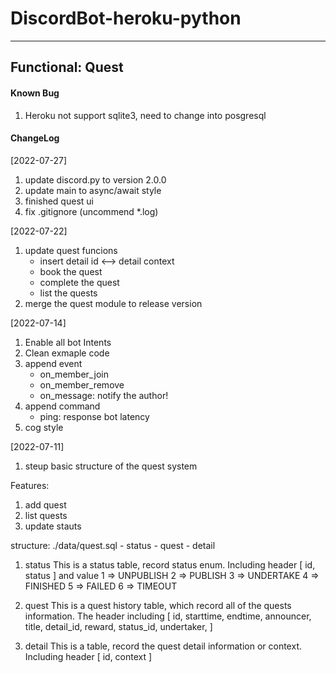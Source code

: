 # DiscordBot-heroku-python

---
## Functional: Quest 

#### Known Bug
1. Heroku not support sqlite3, need to change into posgresql

#### ChangeLog
[2022-07-27]
1. update discord.py to version 2.0.0
2. update main to async/await style
3. finished quest ui
4. fix .gitignore (uncommend *.log)

[2022-07-22]
1. update quest funcions
    - insert detail id <--> detail context
    - book the quest
    - complete the quest
    - list the quests
2. merge the quest module to release version

[2022-07-14]
1. Enable all bot Intents
2. Clean exmaple code
3. append event
    - on_member_join
    - on_member_remove
    - on_message: notify the author!
4. append command
    - ping: response bot latency
5. cog style



[2022-07-11]
1. steup basic structure of the quest system


Features:
1. add quest
2. list quests
3. update stauts

structure:
./data/quest.sql
    - status
    - quest
    - detail

1. status
This is a status table, record status enum. Including header
[
    id,
    status
]
and value
  1 => UNPUBLISH
  2 => PUBLISH
  3 => UNDERTAKE
  4 => FINISHED
  5 => FAILED
  6 => TIMEOUT
 
2. quest
This is a quest history table, which record all of the quests information. The header including
[
    id,
    starttime,
    endtime,
    announcer,
    title,
    detail_id,
    reward,
    status_id,
    undertaker,
]

3. detail
This is a table, record the quest detail information or context. Including header
[
    id,
    context
]